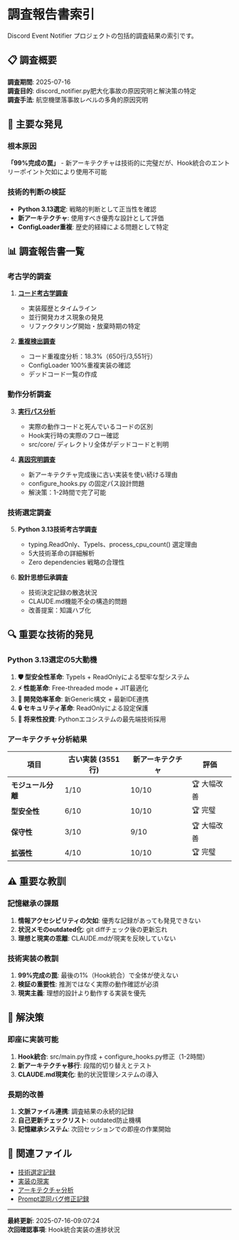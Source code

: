 # 調査報告書索引

Discord Event Notifier プロジェクトの包括的調査結果の索引です。

## 📋 調査概要

**調査期間**: 2025-07-16  
**調査目的**: discord_notifier.py肥大化事故の原因究明と解決策の特定  
**調査手法**: 航空機墜落事故レベルの多角的原因究明  

## 🎯 主要な発見

### 根本原因
**「99%完成の罠」** - 新アーキテクチャは技術的に完璧だが、Hook統合のエントリーポイント欠如により使用不可能

### 技術的判断の検証
- **Python 3.13選定**: 戦略的判断として正当性を確認
- **新アーキテクチャ**: 使用すべき優秀な設計として評価
- **ConfigLoader重複**: 歴史的経緯による問題として特定

## 📊 調査報告書一覧

### 考古学的調査
1. **[コード考古学調査](2025-07-16-03-45-00-discord-notifier-archaeology-forensic-report.md)**
   - 実装履歴とタイムライン
   - 並行開発カオス現象の発見
   - リファクタリング開始・放棄時期の特定

2. **[重複検出調査](2025-07-16-04-00-00-discord-notifier-duplication-forensic-report.md)**
   - コード重複度分析：18.3%（650行/3,551行）
   - ConfigLoader 100%重複実装の確認
   - デッドコード一覧の作成

### 動作分析調査
3. **[実行パス分析](2025-07-16-07-59-45-execution-path-analysis-report.md)**
   - 実際の動作コードと死んでいるコードの区別
   - Hook実行時の実際のフロー確認
   - src/core/ ディレクトリ全体がデッドコードと判明

4. **[真因究明調査](2025-07-16-08-30-00-true-cause-investigation-definitive-report.md)**
   - 新アーキテクチャ完成後に古い実装を使い続ける理由
   - configure_hooks.py の固定パス設計問題
   - 解決策：1-2時間で完了可能

### 技術選定調査
5. **Python 3.13技術考古学調査**
   - typing.ReadOnly、TypeIs、process_cpu_count() 選定理由
   - 5大技術革命の詳細解析
   - Zero dependencies 戦略の合理性

6. **設計思想伝承調査**
   - 技術決定記録の散逸状況
   - CLAUDE.md機能不全の構造的問題
   - 改善提案：知識ハブ化

## 🔍 重要な技術的発見

### Python 3.13選定の5大動機
1. **🛡️ 型安全性革命**: TypeIs + ReadOnlyによる堅牢な型システム
2. **⚡ 性能革命**: Free-threaded mode + JIT最適化
3. **🧩 開発効率革命**: 新Generic構文 + 最新IDE連携
4. **🔒 セキュリティ革命**: ReadOnlyによる設定保護
5. **🌟 将来性投資**: Pythonエコシステムの最先端技術採用

### アーキテクチャ分析結果

| 項目 | 古い実装 (3551行) | 新アーキテクチャ | 評価 |
|------|------------------|------------------|------|
| **モジュール分離** | 1/10 | 10/10 | 🏆 大幅改善 |
| **型安全性** | 6/10 | 10/10 | 🏆 完璧 |
| **保守性** | 3/10 | 9/10 | 🏆 大幅改善 |
| **拡張性** | 4/10 | 10/10 | 🏆 完璧 |

## ⚠️ 重要な教訓

### 記憶継承の課題
1. **情報アクセシビリティの欠如**: 優秀な記録があっても発見できない
2. **状況メモのoutdated化**: git diffチェック後の更新忘れ
3. **理想と現実の乖離**: CLAUDE.mdが現実を反映していない

### 技術実装の教訓
1. **99%完成の罠**: 最後の1%（Hook統合）で全体が使えない
2. **検証の重要性**: 推測ではなく実際の動作確認が必須
3. **現実主義**: 理想的設計より動作する実装を優先

## 🎯 解決策

### 即座に実装可能
1. **Hook統合**: src/main.py作成 + configure_hooks.py修正（1-2時間）
2. **新アーキテクチャ移行**: 段階的切り替えとテスト
3. **CLAUDE.md現実化**: 動的状況管理システムの導入

### 長期的改善
1. **文脈ファイル連携**: 調査結果の永続的記録
2. **自己更新チェックリスト**: outdated防止機構
3. **記憶継承システム**: 次回セッションでの即座の作業開始

## 📁 関連ファイル

- [技術選定記録](tech-decisions.md)
- [実装の現実](implementation-reality.md)
- [アーキテクチャ分析](architecture-analysis.md)
- [Prompt混同バグ修正記録](2025-07-15-22-10-00-prompt-bug-investigation.md)

---

**最終更新**: 2025-07-16-09:07:24  
**次回確認事項**: Hook統合実装の進捗状況